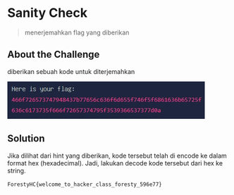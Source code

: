 # Sanity Check
> menerjemahkan flag yang diberikan

## About the Challenge
diberikan sebuah kode untuk diterjemahkan

![preview](preview.jpg)

## Solution
Jika dilihat dari hint yang diberikan, kode tersebut telah di encode ke dalam format hex (hexadecimal).
Jadi, lakukan decode kode tersebut dari hex ke string.

```
ForestyHC{welcome_to_hacker_class_foresty_596e77}
```
